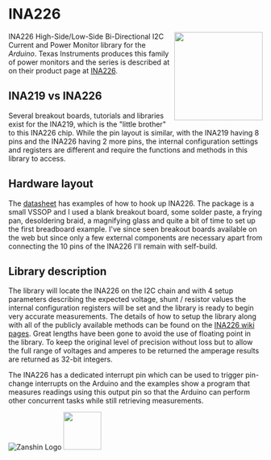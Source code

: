 # INA226
<img src="https://github.com/SV-Zanshin/INA226/blob/master/Images/INA226.jpg" width="175" align="right"/>INA226 High-Side/Low-Side Bi-Directional I2C Current and Power Monitor library for the _Arduino_.  Texas Instruments produces this family of power monitors and the series is described at on their product page at [INA226](http://www.ti.com/product/INA226).
## INA219 vs INA226
Several breakout boards, tutorials and libraries exist for the INA219, which is the "little brother" to this INA226 chip. While the pin 
layout is similar, with the INA219 having 8 pins and the INA226 having 2 more pins, the internal configuration settings and registers are 
different and require the functions and methods in this library to access.
## Hardware layout
The [datasheet](http://www.ti.com/lit/ds/symlink/ina226.pdf) has examples of how to hook up INA226. The package is a small VSSOP and I used a blank breakout board, some solder paste, a frying pan, desoldering braid, a magnifying glass and quite a bit of time to set up the first breadboard example. I've since seen breakout boards available on the web but since only a few external components are necessary apart from connecting the 10 pins of the INA226 I'll remain with self-build.
## Library description
The library will locate the INA226 on the I2C chain and with 4 setup parameters describing the expected voltage, shunt / resistor values the internal configuration registers will be set and the library is ready to begin very accurate measurements.  The details of how to setup the library along with all of the publicly available methods can be found on the [INA226 wiki pages](https://github.com/SV-Zanshin/INA226/wiki).
Great lengths have been gone to avoid the use of floating point in the library. To keep the original level of precision without loss but to allow the full range of voltages and amperes to be returned the amperage results are returned as 32-bit integers.

The INA226 has a dedicated interrupt pin which can be used to trigger pin-change interrupts on the Arduino and the examples show a program that measures readings using this output pin so that the Arduino can perform other concurrent tasks while still retrieving measurements.

![Zanshin Logo](https://www.sv-zanshin.com/r/images/site/gif/zanshinkanjitiny.gif) <img src="https://www.sv-zanshin.com/r/images/site/gif/zanshintext.gif" width="75"/>
